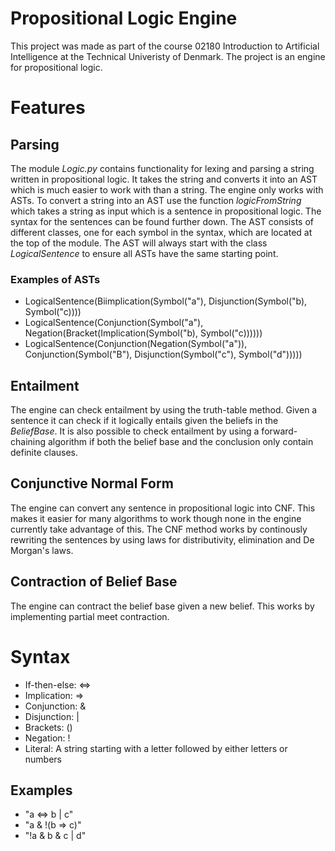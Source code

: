 # Propositional Logic Engine

This project was made as part of the course 02180 Introduction to Artificial Intelligence at the Technical Univeristy of Denmark. The project is an engine for propositional logic.

# Features

## Parsing

The module _Logic.py_ contains functionality for lexing and parsing a string written in propositional logic. It takes the string and converts it into an AST which is much easier to work with than a string. The engine only works with ASTs. To convert a string into an AST use the function _logicFromString_ which takes a string as input which is a sentence in propositional logic. The syntax for the sentences can be found further down. The AST consists of different classes, one for each symbol in the syntax, which are located at the top of the module. The AST will always start with the class _LogicalSentence_ to ensure all ASTs have the same starting point.

### Examples of ASTs

- LogicalSentence(Biimplication(Symbol("a"), Disjunction(Symbol("b), Symbol("c))))
- LogicalSentence(Conjunction(Symbol("a"), Negation(Bracket(Implication(Symbol("b), Symbol("c))))))
- LogicalSentence(Conjunction(Negation(Symbol("a")), Conjunction(Symbol("B"), Disjunction(Symbol("c"), Symbol("d")))))

## Entailment

The engine can check entailment by using the truth-table method. Given a sentence it can check if it logically entails given the beliefs in the _BeliefBase_. It is also possible to check entailment by using a forward-chaining algorithm if both the belief base and the conclusion only contain definite clauses.

## Conjunctive Normal Form

The engine can convert any sentence in propositional logic into CNF. This makes it easier for many algorithms to work though none in the engine currently take advantage of this. The CNF method works by continously rewriting the sentences by using laws for distributivity, elimination and De Morgan's laws.

## Contraction of Belief Base

The engine can contract the belief base given a new belief. This works by implementing partial meet contraction.

# Syntax

- If-then-else: <=>
- Implication: =>
- Conjunction: &
- Disjunction: |
- Brackets: ()
- Negation: !
- Literal: A string starting with a letter followed by either letters or numbers

## Examples

- "a <=> b | c"
- "a & !(b => c)"
- "!a & b & c | d"
